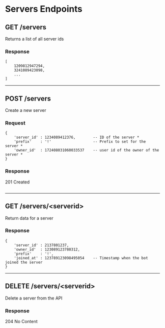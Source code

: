 # Servers Endpoints

## GET /servers
Returns a list of all server ids
### Response
```
[
    1209812947294,
    3241089423098,
    ...
]
```

___
## POST /servers
Create a new server
### Request
```
{
    'server_id' : 1234089412376,        -- ID of the server *
    'prefix'    : '!'                   -- Prefix to set for the server *
    'owner_id'  : 172408031060033537    -- user id of the owner of the server *
}
```
### Response
201 Created
```
```

___
## GET /servers/\<serverid>
Return data for a server
### Response
```
{
    'server_id' : 2137801237,               
    'owner_id'  : 123089123780312,
    'prefix'    : '!',
    'joined_at' : 123789123098495054    -- Timestamp when the bot joined the server
}
```

___
## DELETE /servers/\<serverid>
Delete a server from the API
### Response
204 No Content

